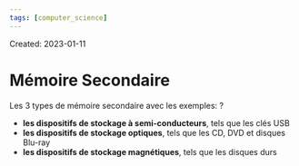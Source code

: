 ```yaml
---
tags: [computer_science] 
---
```

Created: 2023-01-11

# Mémoire Secondaire

Les 3 types de mémoire secondaire avec les exemples:
?
- **les dispositifs de stockage à semi-conducteurs**, tels que les clés USB
- **les dispositifs de stockage optiques**, tels que les CD, DVD et disques Blu-ray
- **les dispositifs de stockage magnétiques**, tels que les disques durs
<!--SR:!2023-02-03,14,230-->